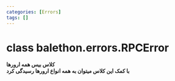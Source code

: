 ```yaml
---
categories: [Errors]
tags: []
---
```


<h1>class balethon.errors.<strong>RPCError</strong></h1>

<p align="left" dir="rtl"><strong>کلاس بیس همه ارورها<br/>
با کمک این کلاس میتوان به همه انواع ارورها رسیدگی کرد</strong></p>